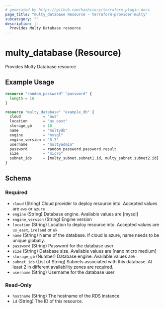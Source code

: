 ```yaml
---
# generated by https://github.com/hashicorp/terraform-plugin-docs
page_title: "multy_database Resource - terraform-provider-multy"
subcategory: ""
description: |-
  Provides Multy Database resource
---
```


# multy_database (Resource)

Provides Multy Database resource

## Example Usage

```terraform
resource "random_password" "password" {
  length = 16
}

resource "multy_database" "example_db" {
  cloud          = "aws"
  location       = "us_east"
  storage_gb     = 10
  name           = "multydb"
  engine         = "mysql"
  engine_version = "5.7"
  username       = "multyadmin"
  password       = random_password.password.result
  size           = "micro"
  subnet_ids     = [multy_subnet.subnet1.id, multy_subnet.subnet2.id]
}
```

<!-- schema generated by tfplugindocs -->
## Schema

### Required

- `cloud` (String) Cloud provider to deploy resource into. Accepted values are `aws` or `azure`
- `engine` (String) Database engine. Available values are [mysql]
- `engine_version` (String) Engine version
- `location` (String) Location to deploy resource into. Accepted values are `us_east`, `ireland` or `uk`
- `name` (String) Name of the database. If cloud is azure, name needs to be unique globally.
- `password` (String) Password for the database user
- `size` (String) Database size. Available values are [nano micro medium]
- `storage_gb` (Number) Database engine. Available values are
- `subnet_ids` (List of String) Subnets associated with this database. At least 2 in different availability zones are required.
- `username` (String) Username for the database user

### Read-Only

- `hostname` (String) The hostname of the RDS instance.
- `id` (String) The ID of this resource.



